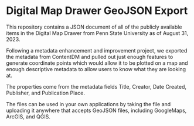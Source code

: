# Digital Map Drawer GeoJSON Export

This repository contains a JSON document of all of the publicly available items in the Digital Map Drawer from Penn State University as of August 31, 2023.

Following a metadata enhancement and improvement project, we exported the metadata from ContentDM and pulled out just enough features to generate coordinate points which would allow it to be plotted on a map and enough descriptive metadata to allow users to know what they are looking at.

The properties come from the metadata fields Title, Creator, Date Created, Publisher, and Publication Place.

The files can be used in your own applications by taking the file and uploading it anywhere that accepts GeoJSON files, including GoogleMaps, ArcGIS, and QGIS.
